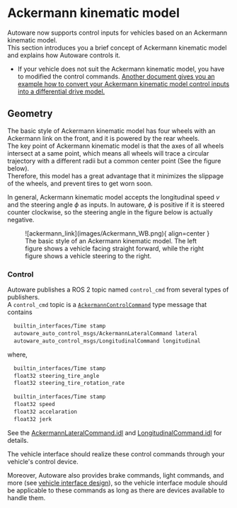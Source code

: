 # Ackermann kinematic model

Autoware now supports control inputs for vehicles based on an Ackermann kinematic model.  
This section introduces you a brief concept of Ackermann kinematic model and explains how Autoware controls it.

- If your vehicle does not suit the Ackermann kinematic model, you have to modified the control commands. [Another document gives you an example how to convert your Ackermann kinematic model control inputs into a differential drive model.](https://autowarefoundation.github.io/autoware-documentation/main/how-to-guides/integrating-autoware/creating-vehicle-interface-package/customizing-for-differential-drive-model/)

## Geometry

The basic style of Ackermann kinematic model has four wheels with an Ackermann link on the front, and it is powered by the rear wheels.  
The key point of Ackermann kinematic model is that the axes of all wheels intersect at a same point, which means all wheels will trace a circular trajectory with a different radii but a common center point (See the figure below).  
Therefore, this model has a great advantage that it minimizes the slippage of the wheels, and prevent tires to get worn soon.

In general, Ackermann kinematic model accepts the longitudinal speed $v$ and the steering angle $\phi$ as inputs.
In autoware, $\phi$ is positive if it is steered counter clockwise, so the steering angle in the figure below is actually negative.

<figure markdown>
  ![ackermann_link](images/Ackermann_WB.png){ align=center }
  <figcaption>
    The basic style of an Ackermann kinematic model. The left figure shows a vehicle facing straight forward, while the right figure shows a vehicle steering to the right.
  </figcaption>
</figure>

### Control

Autoware publishes a ROS 2 topic named `control_cmd` from several types of publishers.  
A `control_cmd` topic is a [`AckermannControlCommand`](https://gitlab.com/autowarefoundation/autoware.auto/autoware_auto_msgs/-/blob/master/autoware_auto_control_msgs/msg/AckermannControlCommand.idl) type message that contains

```bash title="AckermannControlCommand"
  builtin_interfaces/Time stamp
  autoware_auto_control_msgs/AckermannLateralCommand lateral
  autoware_auto_control_msgs/LongitudinalCommand longitudinal
```

where,

```bash title="AckermannLateralCommand"
  builtin_interfaces/Time stamp
  float32 steering_tire_angle
  float32 steering_tire_rotation_rate
```

```bash title="LongitudinalCommand"
  builtin_interfaces/Time stamp
  float32 speed
  float32 accelaration
  float32 jerk
```

See the [AckermannLateralCommand.idl](https://gitlab.com/autowarefoundation/autoware.auto/autoware_auto_msgs/-/blob/master/autoware_auto_control_msgs/msg/AckermannLateralCommand.idl) and [LongitudinalCommand.idl](https://gitlab.com/autowarefoundation/autoware.auto/autoware_auto_msgs/-/blob/master/autoware_auto_control_msgs/msg/LongitudinalCommand.idl) for details.

The vehicle interface should realize these control commands through your vehicle's control device.

Moreover, Autoware also provides brake commands, light commands, and more (see [vehicle interface design](https://autowarefoundation.github.io/autoware-documentation/main/design/autoware-interfaces/components/vehicle-interface/)), so the vehicle interface module should be applicable to these commands as long as there are devices available to handle them.
